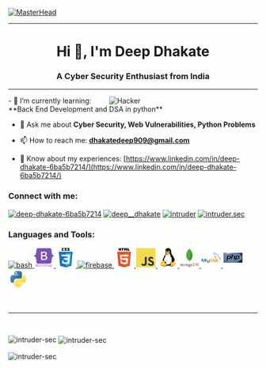 [![MasterHead](https://firstvite.com/admin/images/77.jpeg)](https://github.com/InTruder-Sec)
<hr>
<h1 align="center">Hi 👋, I'm Deep Dhakate</h1>
<h3 align="center">A Cyber Security Enthusiast from India</h3>
<hr>
<img align="right" alt="Hacker" width="300" src="https://c.tenor.com/yPglcEf0EBAAAAAC/lx28-hacker.gif">
- 🌱 I’m currently learning: **Back End Development and DSA in python**

- 💬 Ask me about **Cyber Security, Web Vulnerabilities, Python Problems**

- 📫 How to reach me: **dhakatedeep909@gmail.com**

- 📄 Know about my experiences: [https://www.linkedin.com/in/deep-dhakate-6ba5b7214/](https://www.linkedin.com/in/deep-dhakate-6ba5b7214/)

<h3 align="left">Connect with me:</h3>
<p align="left">
<a href="https://linkedin.com/in/deep-dhakate-6ba5b7214" target="blank"><img align="center" src="https://raw.githubusercontent.com/rahuldkjain/github-profile-readme-generator/master/src/images/icons/Social/linked-in-alt.svg" alt="deep-dhakate-6ba5b7214" height="30" width="40" /></a>
<a href="https://instagram.com/deep__dhakate" target="blank"><img align="center" src="https://raw.githubusercontent.com/rahuldkjain/github-profile-readme-generator/master/src/images/icons/Social/instagram.svg" alt="deep__dhakate" height="30" width="40" /></a>
<a href="https://www.youtube.com/c/intruder" target="blank"><img align="center" src="https://raw.githubusercontent.com/rahuldkjain/github-profile-readme-generator/master/src/images/icons/Social/youtube.svg" alt="intruder" height="30" width="40" /></a>
<a href="https://www.hackerrank.com/intruder.sec" target="blank"><img align="center" src="https://raw.githubusercontent.com/rahuldkjain/github-profile-readme-generator/master/src/images/icons/Social/hackerrank.svg" alt="intruder.sec" height="30" width="40" /></a>
</p>

<h3 align="left">Languages and Tools:</h3>
<p align="left"> <a href="https://www.gnu.org/software/bash/" target="_blank" rel="noreferrer"> <img src="https://www.vectorlogo.zone/logos/gnu_bash/gnu_bash-icon.svg" alt="bash" width="40" height="40"/> </a> <a href="https://getbootstrap.com" target="_blank" rel="noreferrer"> <img src="https://raw.githubusercontent.com/devicons/devicon/master/icons/bootstrap/bootstrap-plain-wordmark.svg" alt="bootstrap" width="40" height="40"/> </a> <a href="https://www.w3schools.com/css/" target="_blank" rel="noreferrer"> <img src="https://raw.githubusercontent.com/devicons/devicon/master/icons/css3/css3-original-wordmark.svg" alt="css3" width="40" height="40"/> </a> <a href="https://firebase.google.com/" target="_blank" rel="noreferrer"> <img src="https://www.vectorlogo.zone/logos/firebase/firebase-icon.svg" alt="firebase" width="40" height="40"/> </a> <a href="https://www.w3.org/html/" target="_blank" rel="noreferrer"> <img src="https://raw.githubusercontent.com/devicons/devicon/master/icons/html5/html5-original-wordmark.svg" alt="html5" width="40" height="40"/> </a> <a href="https://developer.mozilla.org/en-US/docs/Web/JavaScript" target="_blank" rel="noreferrer"> <img src="https://raw.githubusercontent.com/devicons/devicon/master/icons/javascript/javascript-original.svg" alt="javascript" width="40" height="40"/> </a> <a href="https://www.linux.org/" target="_blank" rel="noreferrer"> <img src="https://raw.githubusercontent.com/devicons/devicon/master/icons/linux/linux-original.svg" alt="linux" width="40" height="40"/> </a> <a href="https://www.mongodb.com/" target="_blank" rel="noreferrer"> <img src="https://raw.githubusercontent.com/devicons/devicon/master/icons/mongodb/mongodb-original-wordmark.svg" alt="mongodb" width="40" height="40"/> </a> <a href="https://www.mysql.com/" target="_blank" rel="noreferrer"> <img src="https://raw.githubusercontent.com/devicons/devicon/master/icons/mysql/mysql-original-wordmark.svg" alt="mysql" width="40" height="40"/> </a> <a href="https://www.php.net" target="_blank" rel="noreferrer"> <img src="https://raw.githubusercontent.com/devicons/devicon/master/icons/php/php-original.svg" alt="php" width="40" height="40"/> </a> <a href="https://www.python.org" target="_blank" rel="noreferrer"> <img src="https://raw.githubusercontent.com/devicons/devicon/master/icons/python/python-original.svg" alt="python" width="40" height="40"/> </a> </p>
<br>
<hr>
<br>
<p><img align="left" src="https://github-readme-stats.vercel.app/api/top-langs?username=intruder-sec&show_icons=true&locale=en&layout=compact" alt="intruder-sec" /></p>

<p>&nbsp;<img align="center" src="https://github-readme-stats.vercel.app/api?username=intruder-sec&show_icons=true&locale=en" alt="intruder-sec" /></p>

<p><img align="center" src="https://github-readme-streak-stats.herokuapp.com/?user=intruder-sec&" alt="intruder-sec" /></p>

